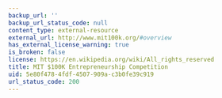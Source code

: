 ```yaml
---
backup_url: ''
backup_url_status_code: null
content_type: external-resource
external_url: http://www.mit100k.org/#overview
has_external_license_warning: true
is_broken: false
license: https://en.wikipedia.org/wiki/All_rights_reserved
title: MIT $100K Entrepreneurship Competition
uid: 5e80f478-4fdf-4507-909a-c3b0fe39c919
url_status_code: 200
---
```

